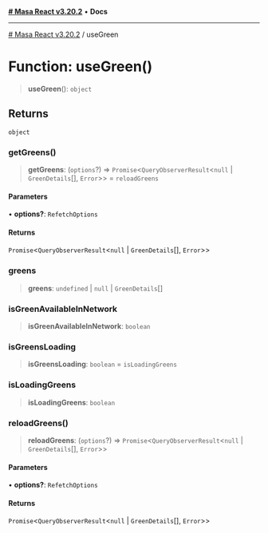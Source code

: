 [**# Masa React v3.20.2**](../README.md) • **Docs**

***

[# Masa React v3.20.2](../globals.md) / useGreen

# Function: useGreen()

> **useGreen**(): `object`

## Returns

`object`

### getGreens()

> **getGreens**: (`options`?) => `Promise`\<`QueryObserverResult`\<`null` \| `GreenDetails`[], `Error`\>\> = `reloadGreens`

#### Parameters

• **options?**: `RefetchOptions`

#### Returns

`Promise`\<`QueryObserverResult`\<`null` \| `GreenDetails`[], `Error`\>\>

### greens

> **greens**: `undefined` \| `null` \| `GreenDetails`[]

### isGreenAvailableInNetwork

> **isGreenAvailableInNetwork**: `boolean`

### isGreensLoading

> **isGreensLoading**: `boolean` = `isLoadingGreens`

### isLoadingGreens

> **isLoadingGreens**: `boolean`

### reloadGreens()

> **reloadGreens**: (`options`?) => `Promise`\<`QueryObserverResult`\<`null` \| `GreenDetails`[], `Error`\>\>

#### Parameters

• **options?**: `RefetchOptions`

#### Returns

`Promise`\<`QueryObserverResult`\<`null` \| `GreenDetails`[], `Error`\>\>
